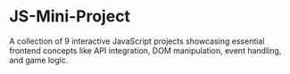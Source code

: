 # JS-Mini-Project
A collection of 9 interactive JavaScript projects showcasing essential frontend concepts like API integration, DOM manipulation, event handling, and game logic.
